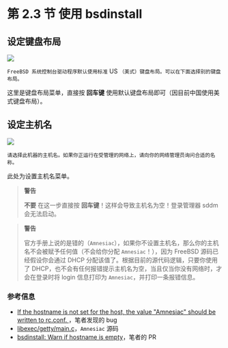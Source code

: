 # 第 2.3 节 使用 bsdinstall

## 设定键盘布局

![](../.gitbook/assets/ins4.png)

`FreeBSD 系统控制台驱动程序默认使用标准` US `（美式）键盘布局。可以在下面选择别的键盘布局。`

这里是键盘布局菜单，直接按 **回车键** 使用默认键盘布局即可（因目前中国使用美式键盘布局）。

## 设定主机名

![](../.gitbook/assets/ins5.png)

`请选择此机器的主机名。如果你正运行在受管理的网络上，请向你的网络管理员询问合适的名称。`

此处为设置主机名菜单。

>**警告**
>
>**不要** 在这一步直接按 **回车键**！这样会导致主机名为空！登录管理器 sddm 会无法启动。

>**警告**
>
>官方手册上说的是错的（`Amnesiac`），如果你不设置主机名，那么你的主机名不会被赋予任何值（不会给你分配 `Amnesiac`！），因为 FreeBSD 源码已经假设你会通过 DHCP 分配该值了。根据目前的源代码逻辑，只要你使用了 DHCP，也不会有任何报错提示主机名为空，当且仅当你没有网络时，才会在登录时将 login 信息打印为 `Amnesiac`，并打印一条报错信息。

### 参考信息

- [If the hostname is not set for the host, the value "Amnesiac" should be written to rc.conf. ](https://bugs.freebsd.org/bugzilla/show_bug.cgi?id=286847)，笔者发现的 bug
- [libexec/getty/main.c](https://github.com/freebsd/freebsd-src/blob/80c12959679ab203459dc20eb9ece3a7328b7de5/libexec/getty/main.c#L178)，`Amnesiac` 源码
- [bsdinstall: Warn if hostname is empty](https://github.com/freebsd/freebsd-src/pull/1700)，笔者的 PR

